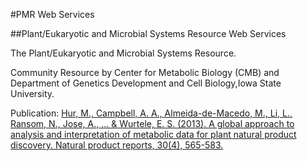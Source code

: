 #PMR Web Services

##Plant/Eukaryotic and Microbial Systems Resource Web Services

The Plant/Eukaryotic and Microbial Systems Resource.

Community Resource by Center for Metabolic Biology (CMB) and Department of Genetics Development and Cell Biology,Iowa State University.

Publication: [Hur, M., Campbell, A. A., Almeida-de-Macedo, M., Li, L., Ransom, N., Jose, A., ... & Wurtele, E. S. (2013). A global approach to analysis and interpretation of metabolic data for plant natural product discovery. Natural product reports, 30(4), 565-583.](http://pubs.rsc.org/en/Content/ArticleLanding/2013/NP/C3NP20111B#!divAbstract)
